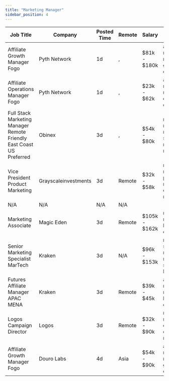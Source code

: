 ```yaml
---
title: "Marketing Manager"
sidebar_position: 4
---
```


| Job Title | Company | Posted Time | Remote | Salary | Tags | Apply Link |
|-----------|---------|-------------|--------|--------|------|------------|
| Affiliate Growth Manager Fogo | Pyth Network | 1d | , | $81k - $180k | affiliate, marketing, non tech, growth, crypto | [Apply](https://web3.career/affiliate-growth-manager-fogo-pythnetwork/124739) |
| Affiliate Operations Manager Fogo | Pyth Network | 1d | , | $23k - $62k | affiliate, marketing, non tech, operations, crypto | [Apply](https://web3.career/affiliate-operations-manager-fogo-pythnetwork/124737) |
| Full Stack Marketing Manager Remote Friendly East Coast US Preferred | Obinex | 3d | , | $54k - $80k | marketing manager, remote, full stack, marketing, non tech | [Apply](https://web3.career/full-stack-marketing-manager-remote-friendly-east-coast-us-preferred-obinex/123573) |
| Vice President Product Marketing | Grayscaleinvestments | 3d | Remote | $32k - $58k | marketing, non tech, product marketing, crypto, remote | [Apply](https://web3.career/vice-president-product-marketing-grayscaleinvestments/122946) |
| N/A | N/A | N/A | N/A |  |  | [Apply](https://web3.career/metana) |
| Marketing Associate | Magic Eden | 3d | Remote | $105k - $162k | marketing, non tech, bitcoin, dapp, nft | [Apply](https://web3.career/marketing-associate-magiceden/122880) |
| Senior Marketing Specialist MarTech | Kraken | 3d | N/A | $96k - $153k | marketing specialist, marketing, non tech, senior, blockchain | [Apply](https://web3.career/senior-marketing-specialist-martech-kraken/122847) |
| Futures Affiliate Manager APAC MENA | Kraken | 3d | Remote | $39k - $45k | affiliate, marketing, non tech, blockchain, crypto | [Apply](https://web3.career/futures-affiliate-manager-apac-mena-kraken/122816) |
| Logos Campaign Director | Logos | 3d | Remote | $32k - $90k | marketing, non tech, executive, crypto, remote | [Apply](https://web3.career/logos-campaign-director-logos/100142) |
| Affiliate Growth Manager Fogo | Douro Labs | 4d | Asia | $54k - $90k | affiliate, marketing, non tech, growth, crypto | [Apply](https://web3.career/affiliate-growth-manager-fogo-dourolabs/122122) |
